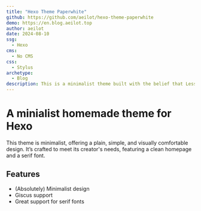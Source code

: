 ```yaml
---
title: "Hexo Theme Paperwhite"
github: https://github.com/aeilot/hexo-theme-paperwhite
demo: https://en.blog.aeilot.top
author: aeilot
date: 2024-08-10
ssg:
  - Hexo
cms:
  - No CMS
css:
  - Stylus 
archetype:
  - Blog
description: This is a minimalist theme built with the belief that Less is More!
---
```


# A minialist homemade theme for Hexo

This theme is minimalist, offering a plain, simple, and visually comfortable design. It’s crafted to meet its creator's needs, featuring a clean homepage and a serif font.

## Features

* (Absolutely) Minimalist design
* Giscus support
* Great support for serif fonts
